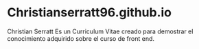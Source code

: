 # Christianserratt96.github.io
Christian Serratt
Es un Curriculum Vitae creado para demostrar el conocimiento adquirido sobre el curso de front end.
